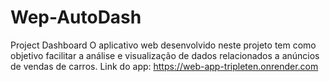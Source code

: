 # Wep-AutoDash
Project Dashboard 
O aplicativo web desenvolvido neste projeto tem como objetivo facilitar a análise e visualização de dados relacionados a anúncios de vendas de carros.
Link do app: https://web-app-tripleten.onrender.com
